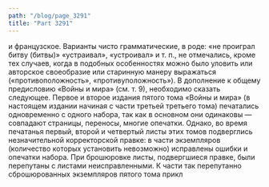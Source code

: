 ```yaml
---
path: "/blog/page_3291"
title: "Part 3291"
---
```


и французское.
Варианты чисто грамматические, в роде: «не проиграл битву (битвы)» «устраивал», «устроивал» и т. п., не отмечались, кроме тех случаев, когда в подобных особенностях можно было уловить или авторское своеобразие или старинную манеру выражаться («противоположность», «противуположность»).
В дополнение к общему предисловию «Войны и мира» (см. т. 9), необходимо сказать следующее. Первое и второе издания пятого тома «Войны и мира» (в настоящем издании начиная с части третьей третьего тома) печатались одновременно с одного набора, так как в основном они одинаковы — совпадают страницы, переносы, многие опечатки. Однако, во время печатанья первый, второй и четвертый листы этих томов подверглись незначительной корректорской правке: в части экземпляров (количество которых установить невозможно) исправлены ошибки и опечатки набора. При брошюровке листы, подвергшиеся правке, были перепутаны с листами неисправленными. К части так перепутанно сброшюрованных экземпляров пятого тома прикл
